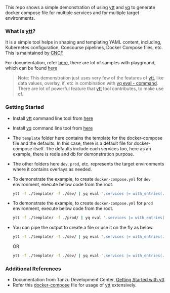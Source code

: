 This repo shows a simple demonstration of using [ytt](https://carvel.dev/ytt/) and [yq](https://mikefarah.gitbook.io/yq) to generate docker compose file for multiple services and for multiple target environments.

### What is [ytt](https://carvel.dev/ytt/)?

It is a simple tool helps in shaping and templating YAML content, including, Kubernetes configuration, Concourse pipelines, Docker Compose files, etc. This is maintained by [CNCF](https://www.cncf.io/sandbox-projects/)

For documentation, refer [here](https://carvel.dev/ytt/docs/v0.46.x/), there are lot of samples with playground, which can be found [here](https://carvel.dev/ytt/#playground)

> Note: This demonstration just uses very few of the features of [ytt](https://carvel.dev/ytt/), like data values, overlay, if, etc in combination with [yq eval - command](https://mikefarah.gitbook.io/yq/commands/evaluate). There are lot of powerful feature that [ytt](https://carvel.dev/ytt/) tool contributes, to make use of. 

### Getting Started

- Install [ytt](https://carvel.dev/ytt/) command line tool from [here](https://carvel.dev/ytt/docs/v0.46.x/install/)

- Install [yq](https://mikefarah.gitbook.io/yq/) command line tool from [here](https://github.com/mikefarah/yq/#install)

- The `template` folder here contains the template for the docker-compose file and the defaults. In this case, there is a default file for docker-compose itself. The defaults include each services too, here as an example, there is redis and db for demonstration purpose.

- The other folders here `dev`, `prod`, etc. represents the target environments where it contains overlays as needed.

- To demonstrate the example, to create `docker-compose.yml` for `dev` environment, execute below code from the root.

    ```sh
    ytt -f ./template/ -f ./dev/ | yq eval '.services |= with_entries(.key = .value.container_name)'
    ```

- To demonstrate the example, to create `docker-compose.yml` for `prod` environment, execute below code from the root.

    ```sh
    ytt -f ./template/ -f ./prod/ | yq eval '.services |= with_entries(.key = .value.container_name)'
    ```

- You can pipe the output to create a file or use it on the fly as below.

    ```sh
    ytt -f ./template/ -f ./dev/ | yq eval '.services |= with_entries(.key = .value.container_name)' > docker-compose.yml
    ```
    OR
    
    ```sh
    ytt -f ./template/ -f ./dev/ | yq eval '.services |= with_entries(.key = .value.container_name)' | docker compose -f- up
    ```

### Additional References

- Documentation from Tanzu Development Center, [Getting Started with ytt](https://tanzu.vmware.com/developer/guides/ytt-gs/)
- Refer this [docker-compose](https://github.com/UKP-SQuARE/square-core/blob/master/docker-compose.ytt.yaml) file for usage of [ytt](https://carvel.dev/ytt/) extensively.